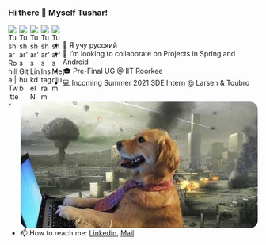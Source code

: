 ### Hi there 👋 Myself Tushar!

<a href="https://twitter.com/TusharRohilla15">
  <img align="left" alt="Tushar Rohilla | Twitter" width="22px" src="https://cdn.jsdelivr.net/npm/simple-icons@v3/icons/twitter.svg" />
</a>
<a href="https://github.com/CapTen101">
  <img align="left" alt="Tushar's Github" width="22px" src="https://cdn.jsdelivr.net/npm/simple-icons@v3/icons/github.svg" />
</a>
<a href="https://www.linkedin.com/in/tushar-rohilla-007/">
  <img align="left" alt="Tushar's LinkdeIN" width="22px" src="https://cdn.jsdelivr.net/npm/simple-icons@v3/icons/linkedin.svg" />
</a>
<a href="https://www.instagram.com/turosh._/">
  <img align="left" alt="Tushar's Instagram" width="22px" src="https://cdn.jsdelivr.net/npm/simple-icons@v3/icons/instagram.svg" />
</a>
<a href="https://medium.com/@trohila10">
  <img align="left" alt="Tushar's Medium" width="22px" src="https://cdn.jsdelivr.net/npm/simple-icons@v3/icons/medium.svg" />
</a>

<!---
[![HitCount](http://hits.dwyl.com/CapTen101/CapTen101.svg)](http://hits.dwyl.com/CapTen101/CapTen101)
-->

<br />


<!--  <img align="right" alt="GIF" src="https://media.giphy.com/media/836HiJc7pgzy8iNXCn/giphy.gif" width="480px"/> -->

<img align="right" src="https://github.com/CapTen101/CapTen101/raw/master/an-image-of-a-golden-retriever-typing-on-a-computer-with-an-apocalypse-happening-in-the-background.jpeg" width="480px" />

<!-- - 🔭 I’m currently working on my [DICOM Metadata Extractor](https://github.com/CapTen101/DICOM-Metadata-Extract) project in [Spring-Boot](https://spring.io) -->
- 🌱 Я учу русский
- 👯 I’m looking to collaborate on Projects in Spring and Android 
- 🎓 Pre-Final UG @ IIT Roorkee
- :computer: Incoming Summer 2021 SDE Intern @ Larsen & Toubro 
- 📫 How to reach me: [Linkedin](https://www.linkedin.com/in/tushar-rohilla-007/), [Mail](mailto:trohilla@ch.iitr.ac.in)

<br />
<br />
<br />

<!-- ![Tushar's GitHub Stats](https://github-readme-stats.vercel.app/api?username=CapTen101&show_icons=true&title_color=fff&icon_color=79ff97&text_color=9f9f9f&bg_color=151515)
-->
